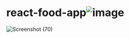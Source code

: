 # react-food-app![image](https://user-images.githubusercontent.com/98480349/229356623-1c598412-a39f-4ec5-bf80-e3fbe0c182ca.png)
![Screenshot (70)](https://user-images.githubusercontent.com/98480349/229356631-363be9c3-23ec-42d6-8fe3-cf6ddb3f0454.png)
